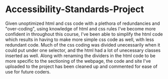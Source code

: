 # Accessibility-Standards-Project
Given unoptimized html and css code with a plethora of redundancies and "over-coding", using knowledge of html and css rules I've become more confident in throughout this course, I've been able to simplify the html code which results in having to make more simple css code as well, with less redundant code. Much of the css coding was divided unecessarily when it could put under one selector, and the html had a lot of unecessary classes inserted as well. Along with renaming the dividers in the html code to be more specific to the sectioning of the webpage, the code and site I've uploaded to the project has been cleaned up and commented for ease of use for future coders.
